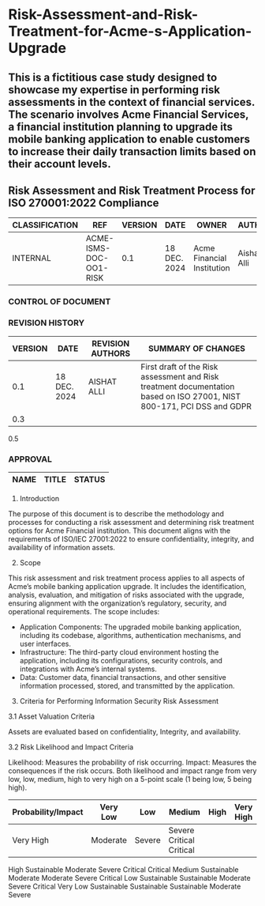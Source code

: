 # Risk-Assessment-and-Risk-Treatment-for-Acme-s-Application-Upgrade
This is a fictitious case study designed to showcase my expertise in performing risk assessments in the context of financial services. The scenario involves Acme Financial Services, a financial institution planning to upgrade its mobile banking application to enable customers to increase their daily transaction limits based on their account levels.
---
## Risk Assessment and Risk Treatment Process for ISO 270001:2022 Compliance
CLASSIFICATION |	REF	                  | VERSION	| DATE	       | OWNER	                    | AUTHOR
|---------------|-----------------------|----------|-------------|----------------------------|--------|
INTERNAL	      |ACME-ISMS-DOC-OO1-RISK |	0.1	    | 18 DEC. 2024 |Acme Financial Institution	|Aishat Alli

### CONTROL OF DOCUMENT
### REVISION HISTORY
VERSION	| DATE	       | REVISION AUTHORS	| SUMMARY OF CHANGES
|-------|------------- |-------------------|-------------------|
0.1     |18 DEC. 2024  |	AISHAT ALLI	    |First draft of the Risk assessment and Risk treatment documentation based on ISO 27001, NIST 800-171, PCI DSS and GDPR
0.3			|              |                   
0.5		   

### APPROVAL
NAME	| TITLE	| STATUS
|-----|--------|------|

1.	Introduction

The purpose of this document is to describe the methodology and processes for conducting a risk assessment and determining risk treatment options for Acme Financial institution. This document aligns with the requirements of ISO/IEC 27001:2022 to ensure confidentiality, integrity, and availability of information assets.

2.	Scope

This risk assessment and risk treatment process applies to all aspects of Acme’s mobile banking application upgrade. It includes the identification, analysis, evaluation, and mitigation of risks associated with the upgrade, ensuring alignment with the organization’s regulatory, security, and operational requirements. The scope includes:
-  Application Components: The upgraded mobile banking application, including its codebase, algorithms, authentication mechanisms, and user interfaces.
-  Infrastructure: The third-party cloud environment hosting the application, including its configurations, security controls, and integrations with Acme’s internal systems.
-  Data: Customer data, financial transactions, and other sensitive information processed, stored, and transmitted by the application.

3.	Criteria for Performing Information Security Risk Assessment

3.1	Asset Valuation Criteria

Assets are evaluated based on confidentiality, Integrity, and availability.

3.2	Risk Likelihood and Impact Criteria

Likelihood: Measures the probability of risk occurring.
Impact: Measures the consequences if the risk occurs. 
Both likelihood and impact range from very low, low, medium, high to very high on a 5-point scale (1 being low, 5 being high).

Probability/Impact |	Very Low	 | Low	| Medium	| High	  | Very High
|-------------------|------------|------|------|---------|----------|
Very High           |	Moderate   |Severe|Severe	Critical	Critical
High	Sustainable	Moderate	Severe	Critical	Critical
Medium	Sustainable	Moderate	Moderate	Severe	Critical
Low	Sustainable	Sustainable	Moderate	Severe	Critical
Very Low	Sustainable	Sustainable	Sustainable	Moderate	Severe

						



